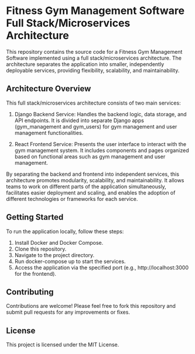 # Fitness Gym Management Software Full Stack/Microservices Architecture
This repository contains the source code for a Fitness Gym Management Software implemented using a full stack/microservices architecture. The architecture separates the application into smaller, independently deployable services, providing flexibility, scalability, and maintainability.

## Architecture Overview
This full stack/microservices architecture consists of two main services:

1. Django Backend Service: Handles the backend logic, data storage, and API endpoints. It is divided into separate Django apps (gym_management and gym_users) for gym management and user management functionalities.

2. React Frontend Service: Presents the user interface to interact with the gym management system. It includes components and pages organized based on functional areas such as gym management and user management.

By separating the backend and frontend into independent services, this architecture promotes modularity, scalability, and maintainability. It allows teams to work on different parts of the application simultaneously, facilitates easier deployment and scaling, and enables the adoption of different technologies or frameworks for each service.

## Getting Started
To run the application locally, follow these steps:

1. Install Docker and Docker Compose.
2. Clone this repository.
3. Navigate to the project directory.
4. Run docker-compose up to start the services.
5. Access the application via the specified port (e.g., http://localhost:3000 for the frontend).

## Contributing
Contributions are welcome! Please feel free to fork this repository and submit pull requests for any improvements or fixes.

## License
This project is licensed under the MIT License.

